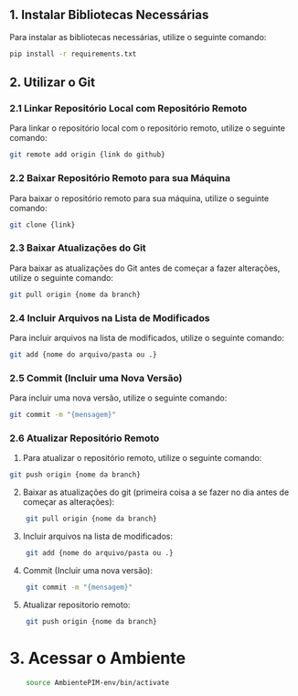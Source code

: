 ## 1. Instalar Bibliotecas Necessárias

Para instalar as bibliotecas necessárias, utilize o seguinte comando:

```bash
pip install -r requirements.txt
```

## 2. Utilizar o Git

### 2.1 Linkar Repositório Local com Repositório Remoto

Para linkar o repositório local com o repositório remoto, utilize o seguinte comando:

```bash
git remote add origin {link do github}
```

### 2.2 Baixar Repositório Remoto para sua Máquina

Para baixar o repositório remoto para sua máquina, utilize o seguinte comando:

```bash
git clone {link}
```

### 2.3 Baixar Atualizações do Git

Para baixar as atualizações do Git antes de começar a fazer alterações, utilize o seguinte comando:

```bash
git pull origin {nome da branch}
```

### 2.4 Incluir Arquivos na Lista de Modificados

Para incluir arquivos na lista de modificados, utilize o seguinte comando:

```bash
git add {nome do arquivo/pasta ou .}
```

### 2.5 Commit (Incluir uma Nova Versão)

Para incluir uma nova versão, utilize o seguinte comando:

```bash
git commit -m "{mensagem}"
```

### 2.6 Atualizar Repositório Remoto

1. Para atualizar o repositório remoto, utilize o seguinte comando:

```bash
git push origin {nome da branch}
```
    
2. Baixar as atualizações do git (primeira coisa a se fazer no dia antes de começar as alterações):

```bash
    git pull origin {nome da branch}
```

3. Incluir arquivos na lista de modificados:
```bash
    git add {nome do arquivo/pasta ou .} 
```

4. Commit (Incluir uma nova versão):
```bash
    git commit -m "{mensagem}"
```

5. Atualizar repositorio remoto:
```bash
    git push origin {nome da branch}
```

# 3. Acessar o Ambiente
```bash
    source AmbientePIM-env/bin/activate
```